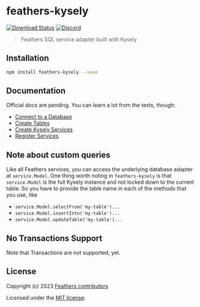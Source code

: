 # feathers-kysely

[![Download Status](https://img.shields.io/npm/dm/feathers-kysely.svg?style=flat-square)](https://www.npmjs.com/package/feathers-kysely)
[![Discord](https://badgen.net/badge/icon/discord?icon=discord&label)](https://discord.gg/qa8kez8QBx)

> Feathers SQL service adapter built with Kysely

## Installation

```bash
npm install feathers-kysely --save
```

## Documentation

Official docs are pending.  You can learn a lot from the tests, though:

- [Connect to a Database](https://github.com/marshallswain/feathers-kysely/blob/master/test/index.test.ts#L91-L115)
- [Create Tables](https://github.com/marshallswain/feathers-kysely/blob/master/test/index.test.ts#L120-L162)
- [Create Kysely Services](https://github.com/marshallswain/feathers-kysely/blob/master/test/index.test.ts#L226-L252)
- [Register Services](https://github.com/marshallswain/feathers-kysely/blob/master/test/index.test.ts#L268-L277)

## Note about custom queries

Like all Feathers services, you can access the underlying database adapter at `service.Model`.  One thing worth noting in `feathers-kysely` is that `service.Model` is the full Kysely instance and not locked down to the current table.  So you have to provide the table name in each of the methods that you use, like

- `service.Model.selectFrom('my-table')...`
- `service.Model.insertInto('my-table')...`
- `service.Model.updateTable('my-table')...`

## No Transactions Support

Note that Transactions are not supported, yet.

## License

Copyright (c) 2023 [Feathers contributors](https://github.com/feathersjs/feathers/graphs/contributors)

Licensed under the [MIT license](LICENSE).
